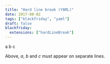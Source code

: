 ```yaml
---
title: "Hard line break (YAML)"
date: 2017-08-02
tags: ["blackfriday", "yaml"]
draft: false
blackfriday:
  extensions: ["hardLineBreak"]
---
```


a
b
c

Above, _a_, _b_ and _c_ must appear on separate lines.
